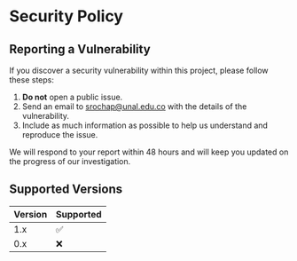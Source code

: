 # Security Policy

## Reporting a Vulnerability

If you discover a security vulnerability within this project, please follow these steps:

1. **Do not** open a public issue.
2. Send an email to [srochap@unal.edu.co](mailto:srochap@unal.edu.co) with the details of the vulnerability.
3. Include as much information as possible to help us understand and reproduce the issue.

We will respond to your report within 48 hours and will keep you updated on the progress of our investigation.

## Supported Versions

| Version | Supported          |
| ------- | ------------------ |
| 1.x     | :white_check_mark: |
| 0.x     | :x:                |